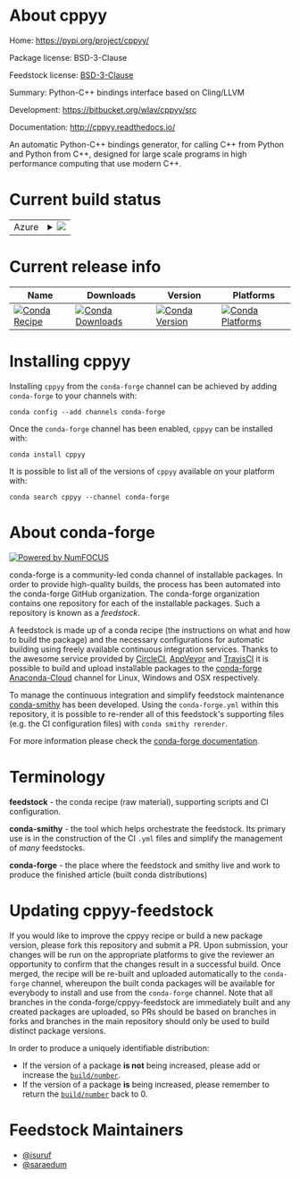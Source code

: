 About cppyy
===========

Home: https://pypi.org/project/cppyy/

Package license: BSD-3-Clause

Feedstock license: [BSD-3-Clause](https://github.com/conda-forge/cppyy-feedstock/blob/master/LICENSE.txt)

Summary: Python-C++ bindings interface based on Cling/LLVM

Development: https://bitbucket.org/wlav/cppyy/src

Documentation: http://cppyy.readthedocs.io/

An automatic Python-C++ bindings generator, for calling C++ from Python and
Python from C++, designed for large scale programs in high performance
computing that use modern C++.


Current build status
====================


<table>
    
  <tr>
    <td>Azure</td>
    <td>
      <details>
        <summary>
          <a href="https://dev.azure.com/conda-forge/feedstock-builds/_build/latest?definitionId=7061&branchName=master">
            <img src="https://dev.azure.com/conda-forge/feedstock-builds/_apis/build/status/cppyy-feedstock?branchName=master">
          </a>
        </summary>
        <table>
          <thead><tr><th>Variant</th><th>Status</th></tr></thead>
          <tbody><tr>
              <td>linux_64_cxx_compiler_version7python3.6.____cpythonpython_implcpython</td>
              <td>
                <a href="https://dev.azure.com/conda-forge/feedstock-builds/_build/latest?definitionId=7061&branchName=master">
                  <img src="https://dev.azure.com/conda-forge/feedstock-builds/_apis/build/status/cppyy-feedstock?branchName=master&jobName=linux&configuration=linux_64_cxx_compiler_version7python3.6.____cpythonpython_implcpython" alt="variant">
                </a>
              </td>
            </tr><tr>
              <td>linux_64_cxx_compiler_version7python3.7.____cpythonpython_implcpython</td>
              <td>
                <a href="https://dev.azure.com/conda-forge/feedstock-builds/_build/latest?definitionId=7061&branchName=master">
                  <img src="https://dev.azure.com/conda-forge/feedstock-builds/_apis/build/status/cppyy-feedstock?branchName=master&jobName=linux&configuration=linux_64_cxx_compiler_version7python3.7.____cpythonpython_implcpython" alt="variant">
                </a>
              </td>
            </tr><tr>
              <td>linux_64_cxx_compiler_version7python3.8.____cpythonpython_implcpython</td>
              <td>
                <a href="https://dev.azure.com/conda-forge/feedstock-builds/_build/latest?definitionId=7061&branchName=master">
                  <img src="https://dev.azure.com/conda-forge/feedstock-builds/_apis/build/status/cppyy-feedstock?branchName=master&jobName=linux&configuration=linux_64_cxx_compiler_version7python3.8.____cpythonpython_implcpython" alt="variant">
                </a>
              </td>
            </tr><tr>
              <td>osx_64_cxx_compiler_version10python3.6.____cpythonpython_implcpython</td>
              <td>
                <a href="https://dev.azure.com/conda-forge/feedstock-builds/_build/latest?definitionId=7061&branchName=master">
                  <img src="https://dev.azure.com/conda-forge/feedstock-builds/_apis/build/status/cppyy-feedstock?branchName=master&jobName=osx&configuration=osx_64_cxx_compiler_version10python3.6.____cpythonpython_implcpython" alt="variant">
                </a>
              </td>
            </tr><tr>
              <td>osx_64_cxx_compiler_version10python3.7.____cpythonpython_implcpython</td>
              <td>
                <a href="https://dev.azure.com/conda-forge/feedstock-builds/_build/latest?definitionId=7061&branchName=master">
                  <img src="https://dev.azure.com/conda-forge/feedstock-builds/_apis/build/status/cppyy-feedstock?branchName=master&jobName=osx&configuration=osx_64_cxx_compiler_version10python3.7.____cpythonpython_implcpython" alt="variant">
                </a>
              </td>
            </tr><tr>
              <td>osx_64_cxx_compiler_version10python3.8.____cpythonpython_implcpython</td>
              <td>
                <a href="https://dev.azure.com/conda-forge/feedstock-builds/_build/latest?definitionId=7061&branchName=master">
                  <img src="https://dev.azure.com/conda-forge/feedstock-builds/_apis/build/status/cppyy-feedstock?branchName=master&jobName=osx&configuration=osx_64_cxx_compiler_version10python3.8.____cpythonpython_implcpython" alt="variant">
                </a>
              </td>
            </tr>
          </tbody>
        </table>
      </details>
    </td>
  </tr>
</table>

Current release info
====================

| Name | Downloads | Version | Platforms |
| --- | --- | --- | --- |
| [![Conda Recipe](https://img.shields.io/badge/recipe-cppyy-green.svg)](https://anaconda.org/conda-forge/cppyy) | [![Conda Downloads](https://img.shields.io/conda/dn/conda-forge/cppyy.svg)](https://anaconda.org/conda-forge/cppyy) | [![Conda Version](https://img.shields.io/conda/vn/conda-forge/cppyy.svg)](https://anaconda.org/conda-forge/cppyy) | [![Conda Platforms](https://img.shields.io/conda/pn/conda-forge/cppyy.svg)](https://anaconda.org/conda-forge/cppyy) |

Installing cppyy
================

Installing `cppyy` from the `conda-forge` channel can be achieved by adding `conda-forge` to your channels with:

```
conda config --add channels conda-forge
```

Once the `conda-forge` channel has been enabled, `cppyy` can be installed with:

```
conda install cppyy
```

It is possible to list all of the versions of `cppyy` available on your platform with:

```
conda search cppyy --channel conda-forge
```


About conda-forge
=================

[![Powered by NumFOCUS](https://img.shields.io/badge/powered%20by-NumFOCUS-orange.svg?style=flat&colorA=E1523D&colorB=007D8A)](http://numfocus.org)

conda-forge is a community-led conda channel of installable packages.
In order to provide high-quality builds, the process has been automated into the
conda-forge GitHub organization. The conda-forge organization contains one repository
for each of the installable packages. Such a repository is known as a *feedstock*.

A feedstock is made up of a conda recipe (the instructions on what and how to build
the package) and the necessary configurations for automatic building using freely
available continuous integration services. Thanks to the awesome service provided by
[CircleCI](https://circleci.com/), [AppVeyor](https://www.appveyor.com/)
and [TravisCI](https://travis-ci.com/) it is possible to build and upload installable
packages to the [conda-forge](https://anaconda.org/conda-forge)
[Anaconda-Cloud](https://anaconda.org/) channel for Linux, Windows and OSX respectively.

To manage the continuous integration and simplify feedstock maintenance
[conda-smithy](https://github.com/conda-forge/conda-smithy) has been developed.
Using the ``conda-forge.yml`` within this repository, it is possible to re-render all of
this feedstock's supporting files (e.g. the CI configuration files) with ``conda smithy rerender``.

For more information please check the [conda-forge documentation](https://conda-forge.org/docs/).

Terminology
===========

**feedstock** - the conda recipe (raw material), supporting scripts and CI configuration.

**conda-smithy** - the tool which helps orchestrate the feedstock.
                   Its primary use is in the construction of the CI ``.yml`` files
                   and simplify the management of *many* feedstocks.

**conda-forge** - the place where the feedstock and smithy live and work to
                  produce the finished article (built conda distributions)


Updating cppyy-feedstock
========================

If you would like to improve the cppyy recipe or build a new
package version, please fork this repository and submit a PR. Upon submission,
your changes will be run on the appropriate platforms to give the reviewer an
opportunity to confirm that the changes result in a successful build. Once
merged, the recipe will be re-built and uploaded automatically to the
`conda-forge` channel, whereupon the built conda packages will be available for
everybody to install and use from the `conda-forge` channel.
Note that all branches in the conda-forge/cppyy-feedstock are
immediately built and any created packages are uploaded, so PRs should be based
on branches in forks and branches in the main repository should only be used to
build distinct package versions.

In order to produce a uniquely identifiable distribution:
 * If the version of a package **is not** being increased, please add or increase
   the [``build/number``](https://conda.io/docs/user-guide/tasks/build-packages/define-metadata.html#build-number-and-string).
 * If the version of a package **is** being increased, please remember to return
   the [``build/number``](https://conda.io/docs/user-guide/tasks/build-packages/define-metadata.html#build-number-and-string)
   back to 0.

Feedstock Maintainers
=====================

* [@isuruf](https://github.com/isuruf/)
* [@saraedum](https://github.com/saraedum/)

